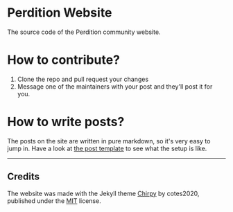 # Perdition Website

The source code of the Perdition community website.

# How to contribute?

1. Clone the repo and pull request your changes
2. Message one of the maintainers with your post and they'll post it for you.

# How to write posts?

The posts on the site are written in pure markdown, so it's very easy to jump in. Have a look at [the post template](https://github.com/Perdition-Japanese/Perdition-Japanese.github.io/blob/main/_posts/YYYY-MM-DD-post-template.md) to see what the setup is like.

---

## Credits

The website was made with the Jekyll theme [Chirpy](https://github.com/cotes2020/jekyll-theme-chirpy) by cotes2020, published under the [MIT](https://github.com/cotes2020/jekyll-theme-chirpy/blob/master/LICENSE) license.
